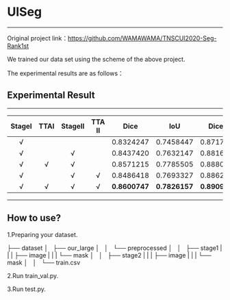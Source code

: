 # UlSeg
***
Original project link：https://github.com/WAMAWAMA/TNSCUI2020-Seg-Rank1st

We trained our data set using the scheme of the above project.

The experimental results are as follows：

## Experimental Result

***

| StageⅠ | TTAⅠ | StageⅡ | TTA Ⅱ |     Dice      |      IoU      |    Dice β     |     IoU β     |
| :----: | :--: | :----: | :---: | :-----------: | :-----------: | :-----------: | :-----------: |
|   √    |      |        |       |   0.8324247   |   0.7458447   |   0.8717661   |   0.8008780   |
|   √    |      |   √    |       |   0.8437420   |   0.7632147   |   0.8816358   |   0.8146432   |
|   √    |  √   |   √    |       |   0.8571215   |   0.7785505   |   0.8880194   |   0.8158846   |
|   √    |      |   √    |   √   |   0.8486418   |   0.7693327   |   0.8862817   |   0.8160666   |
|   √    |  √   |   √    |   √   | **0.8600747** | **0.7826157** | **0.8909538** | **0.8200555** |

***
## How to use?
1.Preparing your dataset.

├── dataset
│   ├── our_large
│   │   └── preprocessed
│   │       ├── stage1
|   |       |   ├── image
|   |       |   └── mask
│   │       ├── stage2
|   |       |   ├── image
|   |       |   └── mask
│   │       └── train.csv


2.Run train_val.py.

3.Run test.py.
